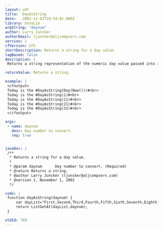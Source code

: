 ```yaml
---
layout: udf
title:  DayAsString
date:   2002-11-01T19:54:01.000Z
library: DateLib
argString: "daynum"
author: Larry Juncker
authorEmail: ljuncker@aljcompserv.com
version: 1
cfVersion: CF5
shortDescription: Returns a string for a day value.
tagBased: false
description: |
 Returns a string representation of the numeric day value passed into it.

returnValue: Returns a string.

example: |
 <cfoutput>
 Today is the #DayAsString(Day(Now()))#<br>
 Today is the #DayAsString(1)#<br>
 Today is the #DayAsString(11)#<br>
 Today is the #DayAsString(21)#<br>
 Today is the #DayAsString(31)#<br>
 </cfoutput>

args:
 - name: daynum
   desc: Day number to convert.
   req: true


javaDoc: |
 /**
  * Returns a string for a day value.
  * 
  * @param daynum      Day number to convert. (Required)
  * @return Returns a string. 
  * @author Larry Juncker (ljuncker@aljcompserv.com) 
  * @version 1, November 1, 2002 
  */

code: |
 function dayAsString(daynum) {
     var dayList="First,Second,Third,Fourth,Fifth,Sixth,Seventh,Eighth,Ninth,Tenth,Eleventh,Twelveth,Thirteenth,Fourteenth,Fifteenth,Sixteenth,Seventeenth,Eighteenth,Nineteenth,Twentieth,Twenty First,Twenty Second,Twenty Third,Twenty Fourth,Twenty Fifth,Twenty Sixth,Twenty Seventh,Twenty Eighth,Twenty Ninth,Thirtieth,Thirty First";
     return ListGetAt(dayList,daynum);
 }

oldId: 768
---
```


